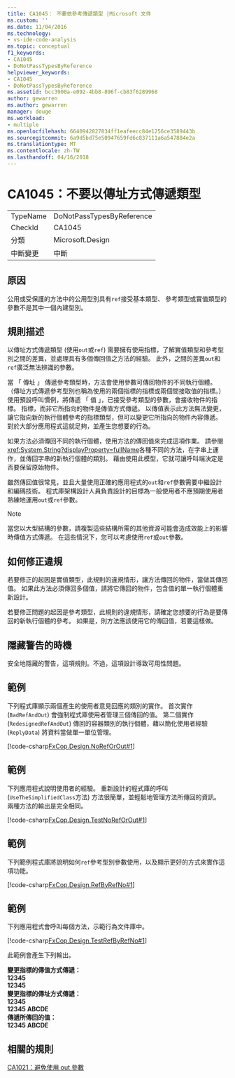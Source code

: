 ```yaml
---
title: CA1045： 不要依參考傳遞類型 |Microsoft 文件
ms.custom: ''
ms.date: 11/04/2016
ms.technology:
- vs-ide-code-analysis
ms.topic: conceptual
f1_keywords:
- CA1045
- DoNotPassTypesByReference
helpviewer_keywords:
- CA1045
- DoNotPassTypesByReference
ms.assetid: bcc3900a-e092-4bb8-896f-cb83f6289968
author: gewarren
ms.author: gewarren
manager: douge
ms.workload:
- multiple
ms.openlocfilehash: 6640942827834ff1eafeecc84e1256ce3589443b
ms.sourcegitcommit: 6a9d5bd75e50947659fd6c837111a6a547884e2a
ms.translationtype: MT
ms.contentlocale: zh-TW
ms.lasthandoff: 04/16/2018
---
```

# <a name="ca1045-do-not-pass-types-by-reference"></a>CA1045：不要以傳址方式傳遞類型
|||  
|-|-|  
|TypeName|DoNotPassTypesByReference|  
|CheckId|CA1045|  
|分類|Microsoft.Design|  
|中斷變更|中斷|  
  
## <a name="cause"></a>原因  
 公用或受保護的方法中的公用型別具有`ref`接受基本類型、 參考類型或實值類型的參數不是其中一個內建型別。  
  
## <a name="rule-description"></a>規則描述  
 以傳址方式傳遞類型 (使用`out`或`ref`) 需要擁有使用指標，了解實值類型和參考型別之間的差異，並處理具有多個傳回值之方法的經驗。 此外，之間的差異`out`和`ref`廣泛無法辨識的參數。  
  
 當 「 傳址 」 傳遞參考類型時，方法會使用參數可傳回物件的不同執行個體。 （傳址方式傳遞參考型別也稱為使用的兩個指標的指標或兩個間接取值的指標。）使用預設呼叫慣例，將傳遞 「 值 」，已接受參考類型的參數，會接收物件的指標。 指標，而非它所指向的物件是傳值方式傳遞。 以傳值表示此方法無法變更，讓它指向新的執行個體參考的指標類型，但可以變更它所指向的物件內容傳遞。 對於大部分應用程式這就足夠，並產生您想要的行為。  
  
 如果方法必須傳回不同的執行個體，使用方法的傳回值來完成這項作業。 請參閱<xref:System.String?displayProperty=fullName>各種不同的方法，在字串上運作，並傳回字串的新執行個體的類別。 藉由使用此模型，它就可讓呼叫端決定是否要保留原始物件。  
  
 雖然傳回值很常見，並且大量使用正確的應用程式的`out`和`ref`參數需要中繼設計和編碼技術。 程式庫架構設計人員負責設計的目標為一般使用者不應預期使用者熟練地運用`out`或`ref`參數。  
  
> [!NOTE]
>  當您以大型結構的參數，請複製這些結構所需的其他資源可能會造成效能上的影響時傳值方式傳遞。 在這些情況下，您可以考慮使用`ref`或`out`參數。  
  
## <a name="how-to-fix-violations"></a>如何修正違規  
 若要修正的起因是實值類型，此規則的違規情形，讓方法傳回的物件，當做其傳回值。 如果此方法必須傳回多個值，請將它傳回的物件，包含值的單一執行個體重新設計。  
  
 若要修正問題的起因是參考類型，此規則的違規情形，請確定您想要的行為是要傳回的新執行個體的參考。 如果是，則方法應該使用它的傳回值，若要這樣做。  
  
## <a name="when-to-suppress-warnings"></a>隱藏警告的時機  
 安全地隱藏的警告，這項規則。不過，這項設計導致可用性問題。  
  
## <a name="example"></a>範例  
 下列程式庫顯示兩個產生的使用者意見回應的類別的實作。 首次實作 (`BadRefAndOut`) 會強制程式庫使用者管理三個傳回的值。 第二個實作 (`RedesignedRefAndOut`) 傳回的容器類別的執行個體，藉以簡化使用者經驗 (`ReplyData`) 將資料當做單一單位管理。  
  
 [!code-csharp[FxCop.Design.NoRefOrOut#1](../code-quality/codesnippet/CSharp/ca1045-do-not-pass-types-by-reference_1.cs)]  
  
## <a name="example"></a>範例  
 下列應用程式說明使用者的經驗。 重新設計的程式庫的呼叫 (`UseTheSimplifiedClass`方法) 方法很簡單，並輕鬆地管理方法所傳回的資訊。 兩種方法的輸出是完全相同。  
  
 [!code-csharp[FxCop.Design.TestNoRefOrOut#1](../code-quality/codesnippet/CSharp/ca1045-do-not-pass-types-by-reference_2.cs)]  
  
## <a name="example"></a>範例  
 下列範例程式庫將說明如何`ref`參考型別參數使用，以及顯示更好的方式來實作這項功能。  
  
 [!code-csharp[FxCop.Design.RefByRefNo#1](../code-quality/codesnippet/CSharp/ca1045-do-not-pass-types-by-reference_3.cs)]  
  
## <a name="example"></a>範例  
 下列應用程式會呼叫每個方法，示範行為文件庫中。  
  
 [!code-csharp[FxCop.Design.TestRefByRefNo#1](../code-quality/codesnippet/CSharp/ca1045-do-not-pass-types-by-reference_4.cs)]  
  
 此範例會產生下列輸出。  
  
 **變更指標的傳值方式傳遞：**  
**12345**  
**12345**  
**變更指標的傳址方式傳遞：**  
**12345**  
**12345 ABCDE**  
**傳遞所傳回的值：**  
**12345 ABCDE**   
## <a name="related-rules"></a>相關的規則  
 [CA1021：避免使用 out 參數](../code-quality/ca1021-avoid-out-parameters.md)